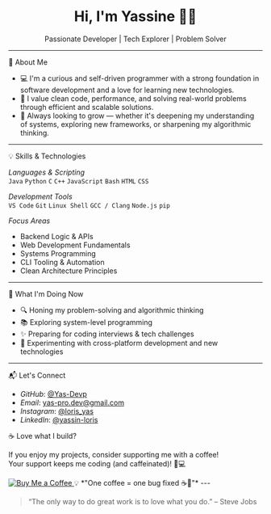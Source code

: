 <h1 align="center">Hi, I'm Yassine 👨‍💻</h1>
<p align="center">
  Passionate Developer | Tech Explorer | Problem Solver
</p>

---

🌟 About Me

- 💻 I'm a curious and self-driven programmer with a strong foundation in software development and a love for learning new technologies.
- 🎯 I value clean code, performance, and solving real-world problems through efficient and scalable solutions.
- 🧠 Always looking to grow — whether it's deepening my understanding of systems, exploring new frameworks, or sharpening my algorithmic thinking.

---

💡 Skills & Technologies

*Languages & Scripting*  
`Java` `Python` `C` `C++` `JavaScript` `Bash` `HTML` `CSS`

*Development Tools*  
`VS Code` `Git` `Linux Shell` `GCC / Clang` `Node.js` `pip`

*Focus Areas*  
- Backend Logic & APIs  
- Web Development Fundamentals  
- Systems Programming  
- CLI Tooling & Automation  
- Clean Architecture Principles

---

🚀 What I'm Doing Now

- 🔍 Honing my problem-solving and algorithmic thinking
- 📚 Exploring system-level programming
- ✨ Preparing for coding interviews & tech challenges
- 🧪 Experimenting with cross-platform development and new technologies

---

📬 Let's Connect

- *GitHub*: [@Yas-Devp](https://github.com/Yas-Devp)
- *Email*: yas-pro.dev@gmail.com
- *Instagram*: [@loris_yas](https://instagram.com/loris_yas)
- *LinkedIn*: [@yassin-loris](https://www.linkedin.com/in/yassin-loris-a79006387)

☕ Love what I build?

If you enjoy my projects, consider supporting me with a coffee!  
Your support keeps me coding (and caffeinated)! 🧃💻

<a href="https://ko-fi.com/loris_" target="_blank">
  <img src="https://ko-fi.com/img/githubbutton_sm.svg" alt="Buy Me a Coffee" />
</a>
💡 *"One coffee = one bug fixed ☕🐞"*
---

> “The only way to do great work is to love what you do.” – Steve Jobs
